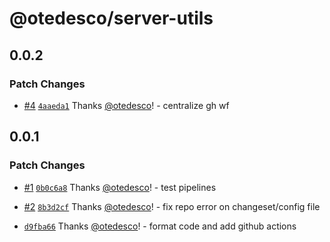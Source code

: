 # @otedesco/server-utils

## 0.0.2

### Patch Changes

- [#4](https://github.com/otedesco/server-utils/pull/4) [`4aaeda1`](https://github.com/otedesco/server-utils/commit/4aaeda11d51356d868842c9e49a3b13527280e3d) Thanks [@otedesco](https://github.com/otedesco)! - centralize gh wf

## 0.0.1

### Patch Changes

- [#1](https://github.com/otedesco/server-utils/pull/1) [`0b0c6a8`](https://github.com/otedesco/server-utils/commit/0b0c6a8e96ec08fd6e6a9c2fa65e935e16aa6485) Thanks [@otedesco](https://github.com/otedesco)! - test pipelines

- [#2](https://github.com/otedesco/server-utils/pull/2) [`8b3d2cf`](https://github.com/otedesco/server-utils/commit/8b3d2cf6fa6b8865f18f9a419ebdc20162425aa8) Thanks [@otedesco](https://github.com/otedesco)! - fix repo error on changeset/config file

- [`d9fba66`](https://github.com/otedesco/server-utils/commit/d9fba668ccc03a18db6f85e2867f864b92d007a1) Thanks [@otedesco](https://github.com/otedesco)! - format code and add github actions
